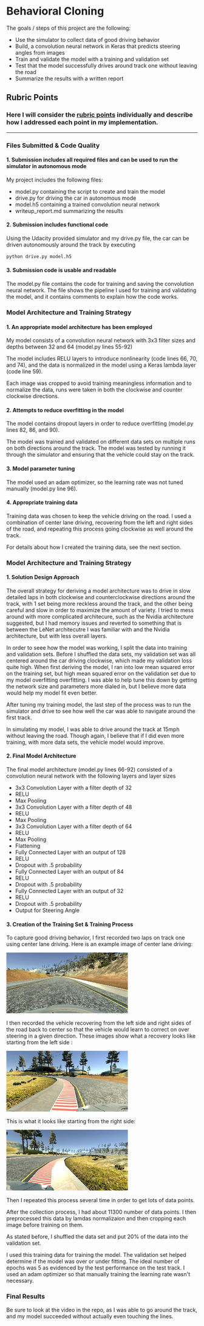 # **Behavioral Cloning** 

The goals / steps of this project are the following:
* Use the simulator to collect data of good driving behavior
* Build, a convolution neural network in Keras that predicts steering angles from images
* Train and validate the model with a training and validation set
* Test that the model successfully drives around track one without leaving the road
* Summarize the results with a written report


[//]: # (Image References)

[image1]: ./examples/center1.png "Center"
[image2]: ./examples/left1.png "Recovery Image"
[image3]: ./examples/left2.png "Recovery Image"
[image4]: ./examples/right1.png "Recovery Image"
[image5]: ./examples/right2.png "Recovery Image"

## Rubric Points
### Here I will consider the [rubric points](https://review.udacity.com/#!/rubrics/432/view) individually and describe how I addressed each point in my implementation.  

---
### Files Submitted & Code Quality

#### 1. Submission includes all required files and can be used to run the simulator in autonomous mode

My project includes the following files:
* model.py containing the script to create and train the model
* drive.py for driving the car in autonomous mode
* model.h5 containing a trained convolution neural network 
* writeup_report.md summarizing the results

#### 2. Submission includes functional code
Using the Udacity provided simulator and my drive.py file, the car can be driven autonomously around the track by executing 
```sh
python drive.py model.h5
```

#### 3. Submission code is usable and readable

The model.py file contains the code for training and saving the convolution neural network. The file shows the pipeline I used for training and validating the model, and it contains comments to explain how the code works.

### Model Architecture and Training Strategy

#### 1. An appropriate model architecture has been employed

My model consists of a convolution neural network with 3x3 filter sizes and depths between 32 and 64 (model.py lines 55-92) 

The model includes RELU layers to introduce nonlinearity (code lines 66, 70, and 74), and the data is normalized in the model using a Keras lambda layer (code line 59).

Each image was cropped to avoid training meaningless information and to normalize the data, runs were taken in both the clockwise and counter clockwise directions.

#### 2. Attempts to reduce overfitting in the model

The model contains dropout layers in order to reduce overfitting (model.py lines 82, 86, and 90). 

The model was trained and validated on different data sets on multiple runs on both directions around the track. The model was tested by running it through the simulator and ensuring that the vehicle could stay on the track.

#### 3. Model parameter tuning

The model used an adam optimizer, so the learning rate was not tuned manually (model.py line 96).

#### 4. Appropriate training data

Training data was chosen to keep the vehicle driving on the road. I used a combination of center lane driving, recovering from the left and right sides of the road, and repeating this process going clockwise as well around the track.

For details about how I created the training data, see the next section. 

### Model Architecture and Training Strategy

#### 1. Solution Design Approach

The overall strategy for deriving a model architecture was to drive in slow detailed laps in both clockwise and counterclockwise directions around the track, with 1 set being more reckless around the track, and the other being careful and slow in order to maximize the amount of variety. I tried to mess around with more complicated architecure, such as the Nvidia architecture suggested, but I had memory issues and reverted to something that is between the LeNet architecutre I was familiar with and the Nvidia architecture, but with less overall layers.

In order to seee how the model was working, I split the data into training and validation sets. Before I shuffled the data sets, my validation set was all centered around the car driving clockwise, which made my validation loss quite high. When first deriving the model, I ran into low mean squared error on the training set, but high mean squared error on the validation set due to my model overfitting overfitting. I was able to help tune this down by getting the network size and parameters more dialed in, but I believe more data would help my model fit even better.

After tuning my training model, the last step of the process was to run the simulator and drive to see how well the car was able to navigate around the first track.

In simulating my model, I was able to drive around the track at 15mph without leaving the road. Though again, I believe that if I did even more training, with more data sets, the vehicle model would improve.

#### 2. Final Model Architecture

The final model architecture (model.py lines 66-92) consisted of a convolution neural network with the following layers and layer sizes 
- 3x3 Convolution Layer with a filter depth of 32
- RELU
- Max Pooling
- 3x3 Convolution Layer with a filter depth of 48
- RELU
- Max Pooling
- 3x3 Convolution Layer with a filter depth of 64
- RELU
- Max Pooling
- Flattening
- Fully Connected Layer with an output of 128
- RELU
- Dropout with .5 probability
- Fully Connected Layer with an output of 84
- RELU
- Dropout with .5 probability
- Fully Connected Layer with an output of 32
- RELU
- Dropout with .5 probability
- Output for Steering Angle

#### 3. Creation of the Training Set & Training Process

To capture good driving behavior, I first recorded two laps on track one using center lane driving. Here is an example image of center lane driving:

![alt text][image1]

I then recorded the vehicle recovering from the left side and right sides of the road back to center so that the vehicle would learn to correct on over steering in a given direction. These images show what a recovery looks like starting from the left side :

![alt text][image2]

This is what it looks like starting from the right side:

![alt text][image4]

Then I repeated this process several time in order to get lots of data points.


After the collection process, I had about 11300 number of data points. I then preprocessed this data by lamdas normalizaion and then cropping each image before training on them.

As stated before, I shuffled the data set and put 20% of the data into the validation set.

I used this training data for training the model. The validation set helped determine if the model was over or under fitting. The ideal number of epochs was 5 as evidenced by the test performance on the test track. I used an adam optimizer so that manually training the learning rate wasn't necessary.


### Final Results

Be sure to look at the video in the repo, as I was able to go around the track, and my model succeeded without actually even touching the lines.
